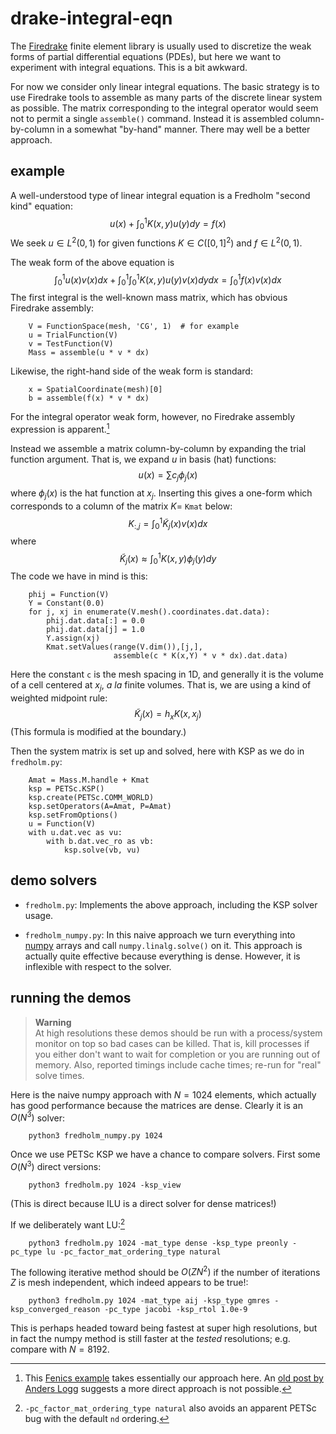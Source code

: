# drake-integral-eqn

The [Firedrake](https://www.firedrakeproject.org) finite element library is usually used to discretize the weak forms of partial differential equations (PDEs), but here we want to experiment with integral equations.  This is a bit awkward.

For now we consider only linear integral equations.  The basic strategy is to use Firedrake tools to assemble as many parts of the discrete linear system as possible.  The matrix corresponding to the integral operator would seem not to permit a single `assemble()` command.  Instead it is assembled column-by-column in a somewhat "by-hand" manner.  There may well be a better approach.

## example

A well-understood type of linear integral equation is a Fredholm "second kind" equation:
  $$u(x) + \int_0^1 K(x,y) u(y) dy = f(x)$$
We seek $u \in L^2(0,1)$ for given functions $K \in C([0,1]^2)$ and $f\in L^2(0,1)$.

The weak form of the above equation is
  $$\int_0^1 u(x) v(x) dx + \int_0^1 \int_0^1 K(x,y) u(y) v(x) dy dx = \int_0^1 f(x) v(x) dx$$
The first integral is the well-known mass matrix, which has obvious Firedrake assembly:

        V = FunctionSpace(mesh, 'CG', 1)  # for example
        u = TrialFunction(V)
        v = TestFunction(V)
        Mass = assemble(u * v * dx)

Likewise, the right-hand side of the weak form is standard:

        x = SpatialCoordinate(mesh)[0]
        b = assemble(f(x) * v * dx)

For the integral operator weak form, however, no Firedrake assembly expression is apparent.[^1]

Instead we assemble a matrix column-by-column by expanding the trial function argument.  That is, we expand $u$ in basis (hat) functions:
  $$u(x) = \sum c_j \phi_j(x)$$
where $\phi_j(x)$ is the hat function at $x_j$.  Inserting this gives a one-form which corresponds to a column of the matrix $K=$ `Kmat` below:
  $$K_{:,j} = \int_0^1 \tilde K_j(x) v(x) dx$$
where
  $$\tilde K_j(x) \approx \int_0^1 K(x,y) \phi_j(y) dy$$
The code we have in mind is this:

        phij = Function(V)
        Y = Constant(0.0)
        for j, xj in enumerate(V.mesh().coordinates.dat.data):
            phij.dat.data[:] = 0.0
            phij.dat.data[j] = 1.0
            Y.assign(xj)
            Kmat.setValues(range(V.dim()),[j,],
                           assemble(c * K(x,Y) * v * dx).dat.data)

Here the constant `c` is the mesh spacing in 1D, and generally it is the volume of a cell centered at $x_j$, _a la_ finite volumes.  That is, we are using a kind of weighted midpoint rule:
  $$\tilde K_j(x) = h_x K(x,x_j)$$
(This formula is modified at the boundary.)

Then the system matrix is set up and solved, here with KSP as we do in `fredholm.py`:

        Amat = Mass.M.handle + Kmat
        ksp = PETSc.KSP()
        ksp.create(PETSc.COMM_WORLD)
        ksp.setOperators(A=Amat, P=Amat)
        ksp.setFromOptions()
        u = Function(V)
        with u.dat.vec as vu:
            with b.dat.vec_ro as vb:
                ksp.solve(vb, vu)

## demo solvers

  * `fredholm.py`: Implements the above approach, including the KSP solver usage.

  * `fredholm_numpy.py`:  In this naive approach we turn everything into [numpy](https://numpy.org/) arrays and call `numpy.linalg.solve()` on it.  This approach is actually quite effective because everything is dense.  However, it is inflexible with respect to the solver.

## running the demos

> **Warning**  
> At high resolutions these demos should be run with a process/system monitor on top so bad cases can be killed.  That is, kill processes if you either don't want to wait for completion or you are running out of memory.  Also, reported timings include cache times; re-run for "real" solve times.

Here is the naive numpy approach with $N=1024$ elements, which actually has good performance because the matrices are dense.  Clearly it is an $O(N^3)$ solver:

        python3 fredholm_numpy.py 1024

Once we use PETSc KSP we have a chance to compare solvers.  First some $O(N^3)$ direct versions:

        python3 fredholm.py 1024 -ksp_view

(This is direct because ILU is a direct solver for dense matrices!)

If we deliberately want LU:[^2]

        python3 fredholm.py 1024 -mat_type dense -ksp_type preonly -pc_type lu -pc_factor_mat_ordering_type natural

The following iterative method should be $O(ZN^2)$ if the number of iterations $Z$ is mesh independent, which indeed appears to be true!:

        python3 fredholm.py 1024 -mat_type aij -ksp_type gmres -ksp_converged_reason -pc_type jacobi -ksp_rtol 1.0e-9

This is perhaps headed toward being fastest at super high resolutions, but in fact the numpy method is still faster at the _tested_ resolutions; e.g. compare with $N=8192$.

[^1]:  This [Fenics example](https://fenicsproject.org/qa/9537/assembling-integral-operators/) takes essentially our approach here.  An [old post by Anders Logg](https://answers.launchpad.net/dolfin/+question/141904) suggests a more direct approach is not possible.

[^2]:  `-pc_factor_mat_ordering_type natural` also avoids an apparent PETSc bug with the default `nd` ordering.
